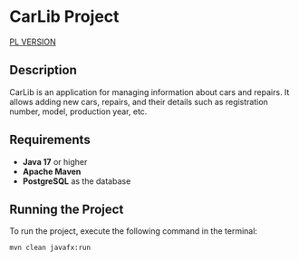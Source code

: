 # CarLib Project
[PL VERSION](https://github.com/sulazula/CarLib/edit/master/README_PL.md)

## Description

CarLib is an application for managing information about cars and repairs. It allows adding new cars, repairs, and their details such as registration number, model, production year, etc.

## Requirements

- **Java 17** or higher
- **Apache Maven**
- **PostgreSQL** as the database

## Running the Project

To run the project, execute the following command in the terminal:

```bash
mvn clean javafx:run
